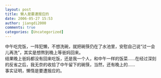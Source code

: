 ```yaml
---
layout: post
title: 懒人是要遭报应的
date: 2006-05-27 15:53
author: jiangdi2000
comments: true
categories: [Uncategorized]
---
```

<div id="msgcns!C840C88DA912213B!814" class="bvMsg"><div>中午吃完饭，一阵犯懒，不想洗碗，就把碗筷仍在了水池里，安慰自己说“过一会儿再洗”，其实是想熬到晚上等爸妈回来。</div>
<div>结果晚上爸妈都没有回来吃饭，还是我一个人，和中午一样的饭菜……在经过深刻的反省之后，我无奈的收拾了中午留下的碗筷，当然，还有晚上的……</div>
<div>事实证明，懒惰是要遭报应的。</div></div>
